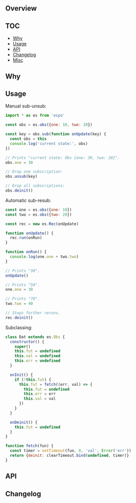 ## Overview

## TOC

* [Why](#why)
* [Usage](#usage)
* [API](#api)
* [Changelog](#changelog)
* [Misc](#misc)

## Why

## Usage

Manual sub-unsub:

```js
import * as es from 'espo'

const obs = es.obs({one: 10, two: 20})

const key = obs.sub(function onUpdate(key) {
  const obs = this
  console.log('current state:', obs)
})

// Prints "current state: Obs {one: 30, two: 20}".
obs.one = 30

// Drop one subscription:
obs.unsub(key)

// Drop all subscriptions:
obs.deinit()
```

Automatic sub-resub:

```js
const one = es.obs({one: 10})
const two = es.obs({two: 20})

const rec = new es.Rec(onUpdate)

function onUpdate() {
  rec.run(onRun)
}

function onRun() {
  console.log(one.one + two.two)
}

// Prints "30".
onUpdate()

// Prints "50".
one.one = 30

// Prints "70".
two.two = 40

// Stops further reruns.
rec.deinit()
```

Subclassing:

```js
class Dat extends es.Obs {
  constructor() {
    super()
    this.fut = undefined
    this.val = undefined
    this.err = undefined
  }

  onInit() {
    if (!this.fut) {
      this.fut = fetch((err, val) => {
        this.fut = undefined
        this.err = err
        this.val = val
      })
    }
  }

  onDeinit() {
    this.fut = undefined
  }
}

function fetch(fun) {
  const timer = setTimeout(fun, 0, 'val', Error('err'))
  return {deinit: clearTimeout.bind(undefined, timer)}
}
```

## API

## Changelog

